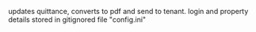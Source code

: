 updates quittance, converts to pdf and send to tenant.
login and property details stored in gitignored file "config.ini"
